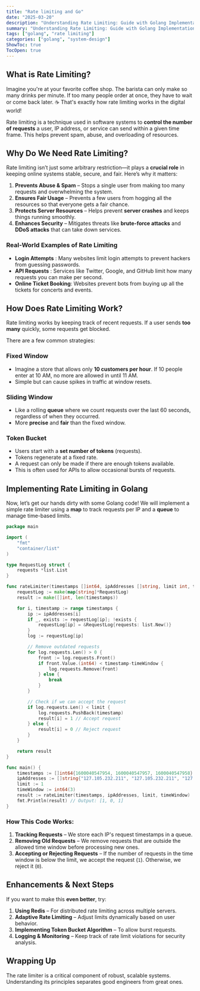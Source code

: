 ```yaml
---
title: "Rate limiting and Go"
date: "2025-03-20"
description: "Understanding Rate Limiting: Guide with Golang Implementation"
summary: "Understanding Rate Limiting: Guide with Golang Implementation"
tags: ["golang", "rate limiting"]
categories: ["golang", "system-design"]
ShowToc: true
TocOpen: true
---
```


## What is Rate Limiting?

Imagine you're at your favorite coffee shop. The barista can only make so many drinks per minute. If too many people order at once, they have to wait or come back later. ☕️ That's exactly how rate limiting works in the digital world!

Rate limiting is a technique used in software systems to **control the number of requests** a user, IP address, or service can send within a given time frame. This helps prevent spam, abuse, and overloading of resources.

## Why Do We Need Rate Limiting?

Rate limiting isn’t just some arbitrary restriction—it plays a **crucial role** in keeping online systems stable, secure, and fair. Here’s why it matters:

1. **Prevents Abuse & Spam** – Stops a single user from making too many requests and overwhelming the system.
2. **️Ensures Fair Usage** – Prevents a few users from hogging all the resources so that everyone gets a fair chance.
3. **Protects Server Resources** – Helps prevent **server crashes** and keeps things running smoothly.
4. **Enhances Security** – Mitigates threats like **brute-force attacks** and **DDoS attacks** that can take down services.

### Real-World Examples of Rate Limiting

- **Login Attempts** : Many websites limit login attempts to prevent hackers from guessing passwords.
- **API Requests** : Services like Twitter, Google, and GitHub limit how many requests you can make per second.
- **Online Ticket Booking**: Websites prevent bots from buying up all the tickets for concerts and events.

## How Does Rate Limiting Work?

Rate limiting works by keeping track of recent requests. If a user sends **too many** quickly, some requests get blocked.

There are a few common strategies:

### Fixed Window

- Imagine a store that allows only **10 customers per hour**. If 10 people enter at 10 AM, no more are allowed in until 11 AM.
- Simple but can cause spikes in traffic at window resets.

### Sliding Window

- Like a rolling **queue** where we count requests over the last 60 seconds, regardless of when they occurred.
- More **precise** and **fair** than the fixed window.

### Token Bucket

- Users start with a **set number of tokens** (requests).
- Tokens regenerate at a fixed rate.
- A request can only be made if there are enough tokens available.
- This is often used for APIs to allow occasional bursts of requests.

## Implementing Rate Limiting in Golang

Now, let’s get our hands dirty with some Golang code! We will implement a simple rate limiter using a **map** to track requests per IP and a **queue** to manage time-based limits.

```go
package main

import (
	"fmt"
	"container/list"
)

type RequestLog struct {
	requests *list.List
}

func rateLimiter(timestamps []int64, ipAddresses []string, limit int, timeWindow int64) []int {
	requestLog := make(map[string]*RequestLog)
	result := make([]int, len(timestamps))

	for i, timestamp := range timestamps {
		ip := ipAddresses[i]
		if _, exists := requestLog[ip]; !exists {
			requestLog[ip] = &RequestLog{requests: list.New()}
		}
		log := requestLog[ip]

		// Remove outdated requests
		for log.requests.Len() > 0 {
			front := log.requests.Front()
			if front.Value.(int64) < timestamp-timeWindow {
				log.requests.Remove(front)
			} else {
				break
			}
		}

		// Check if we can accept the request
		if log.requests.Len() < limit {
			log.requests.PushBack(timestamp)
			result[i] = 1 // Accept request
		} else {
			result[i] = 0 // Reject request
		}
	}

	return result
}

func main() {
	timestamps := []int64{1600040547954, 1600040547957, 1600040547958}
	ipAddresses := []string{"127.105.232.211", "127.105.232.211", "127.105.232.211"}
	limit := 1
	timeWindow := int64(3)
	result := rateLimiter(timestamps, ipAddresses, limit, timeWindow)
	fmt.Println(result) // Output: [1, 0, 1]
}

```

### How This Code Works:

1. **Tracking Requests** – We store each IP's request timestamps in a queue.
2. **Removing Old Requests** – We remove requests that are outside the allowed time window before processing new ones.
3. **Accepting or Rejecting Requests** – If the number of requests in the time window is below the limit, we accept the request (`1`). Otherwise, we reject it (`0`).

## Enhancements & Next Steps

If you want to make this **even better**, try:

1. **Using Redis** – For distributed rate limiting across multiple servers.
2. **Adaptive Rate Limiting** – Adjust limits dynamically based on user behavior.
3. **Implementing Token Bucket Algorithm** – To allow burst requests.
4. **Logging & Monitoring** – Keep track of rate limit violations for security analysis.

## Wrapping Up

The rate limiter is a critical component of robust, scalable systems. Understanding its principles separates good engineers from great ones.
